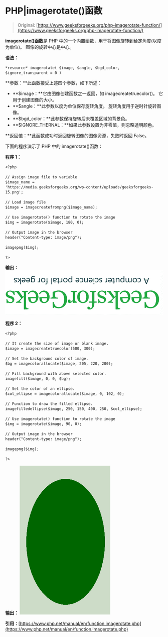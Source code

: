 # PHP|imagerotate()函数

> Original: [https://www.geeksforgeeks.org/php-imagerotate-function/](https://www.geeksforgeeks.org/php-imagerotate-function/)

**imagerotate()函数**是 PHP 中的一个内置函数，用于将图像旋转到给定角度(以度为单位)。 图像的旋转中心是中心。

**语法：**

```
*resource* imagerotate( $image, $angle, $bgd_color, $ignore_transparent = 0 ) 
```

**参数：**此函数接受上述四个参数，如下所述：

*   **$image：**它由图像创建函数之一返回，如 imagecreatetruecolor()。 它用于创建图像的大小。
*   **$angle：**此参数以度为单位保存旋转角度。 旋转角度用于逆时针旋转图像。
*   **$bgd_color：**此参数保持旋转后未覆盖区域的背景色。
*   **$IGNORE_THERNAL：**如果此参数设置为非零值，则忽略透明颜色。

**返回值：**此函数成功时返回旋转图像的图像资源，失败时返回 False。

下面的程序演示了 PHP 中的 imagerotate()函数：

**程序 1：**

```
<?php 

// Assign image file to variable 
$image_name = 
'https://media.geeksforgeeks.org/wp-content/uploads/geeksforgeeks-15.png'; 

// Load image file 
$image = imagecreatefrompng($image_name);  

// Use imagerotate() function to rotate the image
$img = imagerotate($image, 180, 0);

// Output image in the browser 
header("Content-type: image/png"); 

imagepng($img); 

?> 
```

**输出：**
![](img/502adf15160f84495f1aa94e29ccf76a.png)

**程序 2：**

```
<?php 

// It create the size of image or blank image. 
$image = imagecreatetruecolor(500, 300); 

// Set the background color of image. 
$bg = imagecolorallocate($image, 205, 220, 200); 

// Fill background with above selected color. 
imagefill($image, 0, 0, $bg); 

// Set the color of an ellipse. 
$col_ellipse = imagecolorallocate($image, 0, 102, 0); 

// Function to draw the filled ellipse. 
imagefilledellipse($image, 250, 150, 400, 250, $col_ellipse); 

// Use imagerotate() function to rotate the image
$img = imagerotate($image, 90, 0);

// Output image in the browser 
header("Content-type: image/png"); 

imagepng($img); 

?> 
```

**输出：**
![](img/faa479e0f1a044ef3a1c239da33b0ef4.png)

**引用：**[https://www.php.net/manual/en/function.imagerotate.php](https://www.php.net/manual/en/function.imagerotate.php)